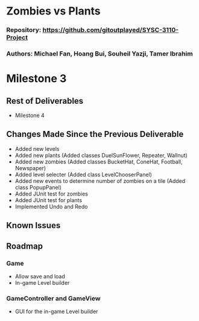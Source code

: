 # Zombies vs Plants

### Repository: https://github.com/gitoutplayed/SYSC-3110-Project

### Authors: Michael Fan, Hoang Bui, Souheil Yazji, Tamer Ibrahim

# Milestone 3

## Rest of Deliverables
* Milestone 4

## Changes Made Since the Previous Deliverable
* Added new levels
* Added new plants (Added classes DuelSunFlower, Repeater, Wallnut)
* Added new zombies (Added classes BucketHat, ConeHat, Football, Newspaper)
* Added level selecter (Added class LevelChooserPanel)
* Added new events to determine number of zombies on a tile (Added class PopupPanel)
* Added JUnit test for zombies
* Added JUnit test for plants
* Implemented Undo and Redo 

## Known Issues

## Roadmap

### Game
* Allow save and load 
* In-game Level builder

### GameController and GameView
* GUI for the in-game Level builder
